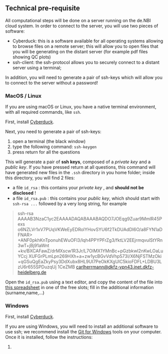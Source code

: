 ## Technical pre-requisite

All computational steps will be done on a server running on the de.NBI cloud system.
In order to connect to the server, you will use two pieces of software:

* Cyberduck: this is a software available for all operating systems allowing to browse files on a remote server; this will allow you to open files that you will be generating on the distant server (for example pdf files showing QC plots)
* ssh-client: the ssh-protocol allows you to securely connect to a distant server using a terminal; 

In addition, you will need to generate a pair of ssh-keys which will allow you to connect to the server without a password! 

### MacOS / Linux

If you are using macOS or Linux, you have a native terminal environment, with all required commands, like `ssh`.

First, install [Cyberduck](https://cyberduck.io/).

Next, you need to generate a pair of ssh-keys:

1. open a terminal (the black window)
2. type the following command: `ssh-keygen`
3. press return for all the questions

This will generate a pair of **ssh keys**, composed of a *private key* and a *public key*. If you have pressed return at all questions, this command will have generated new files in the `.ssh` directory in you home folder; inside this directory, you will find 2 files:

* a file `id_rsa` : this contains your *private key* , and **should not be disclosed** !
* a file `id_rsa.pub` : this contains your *public key*, which should start with `ssh-rsa ...` followed by a very long string, for example
> ssh-rsa AAAAB3NzaC1yc2EAAAADAQABAAABAQDO7JOEqg9Zuar9MmlR45Pexs
> o6NZLVr1xV7PUqVKWeEyEDRolYHovSYU6f2TkDUAdDI6O/a8FYN1aDFNAR>
> +ANF0pkhKnTponuhEWuOFl3/lqh4PPYPFrZg3/fktLV2EEjrmqvulStYRn3wT+jBj91aWnt
> +kv/BXCAFawZ/drMXscw1R3Jr/L7OIMX1YMnBc+pGzbkwI2nKwLOaLuYCcj
> XUFGrPLmLpn269HXh+a+zw1ycBGvVdVhp573I/X6NjFSTMzOki
> +qGSuQgEaZkyPsy3DdXubx8HL9UI7PeOkKXgUlC5kioFDFL+LDBU3LzU6r655SPDuzqUj
> 1CeZMB carlherrmann@dkfz-vpn43.inet.dkfz-heidelberg.de

Open the `id_rsa.pub` using a text editor, and copy the content of the file into [this spreadsheet](https://docs.google.com/spreadsheets/d/10_Xo75mFgg80Vs6R9Q4Dhth3INDV21heSdoopFPrr5o/edit?usp=sharing) in one of the  free slots; fill in the additional information (surname,name,...)


### Windows

First, install [Cyberduck](https://cyberduck.io/).

If you are using Windows, you will need to install an additional software to use ssh; we recommend install the [Git for Windows](https://gitforwindows.org/) tools on your computer. Once it is installed, follow the instructions:

1. 